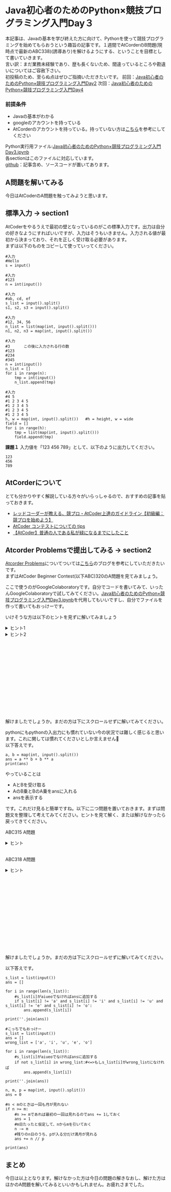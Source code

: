 # Java初心者のためのPython×競技プログラミング入門Day３
本記事は、Javaの基本を学び終えた方に向けて、Pythonを使って競技プログラミングを始めてもらおうという趣旨の記事です。１週間でAtCorderのB問題(現時点で最新のABC338)(誘導あり)を解けるようにする、ということを目標として書いていきます。  
言い訳：まだ業務未経験であり、歴も長くないため、間違っているところや勘違いについてはご容赦下さい。  
初投稿のため、至らぬ点はぜひご指摘いただきたいです。
前回：[Java初心者のためのPython×競技プログラミング入門Day2](https://qiita.com/maru3460/private/848b28a92719b86c8044)
次回：[Java初心者のためのPython×競技プログラミング入門Day4](https://qiita.com/maru3460/private/36ee56dbf4d7b42e3d56)

### 前提条件
 - Javaの基本がわかる
 - googleのアカウントを持っている
 - AtCorderのアカウントを持っている。持っていない方は[こちら](https://info.atcoder.jp/overview/contest/intro)を参考にしてください

Python実行用ファイル:[Java初心者のためのPython×競技プログラミング入門Day3.ipynb](https://colab.research.google.com/drive/1bVs4U-iZvnR5KrvYTOjfkj5b11fy-L4N?usp=sharing)  
各sectionはこのファイルに対応しています。  
[github](https://github.com/maru3460/python_article)：記事含め、ソースコードが置いてあります。  

## A問題を解いてみる
今日はAtCoderのA問題を触ってみようと思います。

## 標準入力 -> section1
AtCoderをやるうえで最初の壁となっているのがこの標準入力です。出力は自分の好きなようにすればいいですが、入力はそうもいきません。入力される値が最初から決まっており、それを正しく受け取る必要があります。  
まずは以下のものをコピーして使っていってください。  
```python:inout
#入力
#Hello
s = input()

#入力
#123
n = int(input())

#入力
#ab, cd, ef
s_list = input().split()
s1, s2, s3 = input().split()

#入力
#12, 34, 56
n_list = list(map(int, input().split()))
n1, n2, n3 = map(int, input().split())

#入力
#3      この後に入力される行の数
#123
#234
#345
n = int(input())
n_list = []
for i in range(n):
    tmp = int(input())
    n_list.append(tmp)

#入力
#4 5
#1 2 3 4 5
#1 2 3 4 5
#1 2 3 4 5
#1 2 3 4 5
h, w = map(int, input().split())   #h = height, w = wide
field = []
for i in range(h):
    tmp = list(map(int, input().split()))
    field.append(tmp)
```

**課題１**
入力値を「123 456 789」として、以下のように出力してください。
```
123
456
789
```

## AtCorderについて
とても分かりやすく解説している方々がいらっしゃるので、おすすめの記事を貼っておきます。
 - [レッドコーダーが教える、競プロ・AtCoder上達のガイドライン【初級編：競プロを始めよう】](https://qiita.com/e869120/items/f1c6f98364d1443148b3)
 - [AtCoder コンテストについての tips](https://qiita.com/drken/items/8a6f139158cde8a61dce)
 - [【AtCoder】普通の人である私が緑になるまでにしたこと](https://qiita.com/Kota-Y/items/396ab3c57830dad65cfb)

## Atcorder Problemsで提出してみる -> section2
[Atcorder Problems](https://kenkoooo.com/atcoder/#/table/)についてついては[こちら](https://chokudai.hatenablog.com/entry/2019/02/11/155904)のブログを参考にしていただきたいです。  
まずはAtCoder Beginner Contest(以下ABC)320のA問題を見てみましょう。  

ここで使うのがGoogleColaboratoryです。自分でコードを書いてみて、いったんGoogleColaboratoryで試してみてください。[Java初心者のためのPython×競技プログラミング入門Day3.ipynb](https://colab.research.google.com/drive/1d8luAEE1CpgQbvZRTvHU3xbfAdFGwAle?usp=sharing)を代用してもいいですし、自分でファイルを作って書いてもおっけーです。

いけそうな方は以下のヒントを見ずに解いてみましょう
<details><summary>ヒント1</summary><div>

まずは問題文の情報から読み取れることを整理してみましょう。
入力：A B
出力：AのB乗とBのA乗の和
制約：AとBは2以上9以下の整数で、AはB以下
</div></details>

<details><summary>ヒント2</summary><div>

pythonでは累乗は以下のように書きます。
```python
n = 2
m = 5
print(n ** m)
#32
```
</div></details>

<br><br><br><br><br><br><br><br><br><br><br><br><br><br>
解けましたでしょうか。まだの方は下にスクロールせずに解いてみてください。  

pythonにもpythonの入出力にも慣れていない今の状況では難しく感じると思います。これに関しては慣れてくださいとしか言えません🙇  
以下答えです。

```python:answer
a, b = map(int, input().split())
ans = a ** b + b ** a
print(ans)
```
やっていることは  
 - AとBを受け取る
 - AのB乗とBのA乗をansに入れる
 - ansを表示する

です。これだけ見ると簡単ですね。以下に二つ問題を置いておきます。まずは問題文を整理して考えてみてください。ヒントを見て解く、または解けなかったら戻ってきてください。  

ABC315 A問題
<details><summary>ヒント</summary><div>

pythonのstrは以下のようにindexでそれぞれの要素にアクセスできます。
```python:str
s = hello
print(s[0] + s[1])
```

また、この問題にはもう一つの落とし穴があります。[0]で、listと同じようにそれぞれの要素にアクセスできますが、実際はstrです。pop、appendなどの関数は使えません。
```python
#エラー：'str' object has no attribute 'pop'
s = 'hello'
for i in range(5):
  if s[i] == 'e':
    s.pop(1)
```

また、途中で要素を削除してしまうと、range(5)よりも要素数が少なくなってしまい、存在しない要素にアクセスすることになります。
```python
#エラー：list index out of range
s = list('hello')
print(s)

for i in range(5):
  if s[i] == 'e':
    s.pop(i)
```

これを回避するには、新しいリストに要素を入れたうえで、strに戻しましょう。  
```python
s = list('hello')
ans = []

for i in range(5):
  if s[i] != 'e':
    ans.append(s[i])

print(ans)
print(''.join(ans))
```
</div></details>

<br>  

ABC318 A問題

<details><summary>ヒント</summary><div>

まずは問題文を整理てみましょう。
N：日数
M：最初に満月を見られる日
P：次に満月を見られるまでの日数
    
まずはNがMよりも大きければ一回は見れますね。そのあとは(N - M)のなかで何回見られるでしょうか？具体的な数字を入れて試してみましょう。
たとえば、(N - M) = 10、P = 3のときは3回、28と5のときは5回見れます。あとはそれを式にして実装してみましょう。
</div></details>

<br><br><br><br><br><br><br><br><br><br><br><br><br><br>
解けましたでしょうか。まだの方は下にスクロールせずに解いてみてください。

以下答えです。
```python:ABC315 A問題
s_list = list(input())
ans = []

for i in range(len(s_list)):
    #s_list[i]がaiueoでなければansに追加する
    if s_list[i] != 'a' and s_list[i] != 'i' and s_list[i] != 'u' and s_list[i] != 'e' and s_list[i] != 'o':
        ans.append(s_list[i])

print(''.join(ans))

#こっちでもおっけー
s_list = list(input())
ans = []
wrong_list = ['a', 'i', 'u', 'e', 'o']

for i in range(len(s_list)):
    #s_list[i]がaiueoでなければansに追加する
    if not s_list[i] in wrong_list:#<=>もしs_list[i]がwrong_listになければ
        ans.append(s_list[i])

print(''.join(ans))
```
```python:ABC318 A問題
n, m, p = map(int, input().split())
ans = 0

#n < mのときは一回も月が見れない
if n >= m:
    #n >= mであれば最初の一回は見れるのでans += 1しておく
    ans = 1
    #m日たったと仮定して、nからmを引いておく
    n -= m
    #残りのn日のうち、pが入る分だけ満月が見れる
    ans += n // p

print(ans)
```

## まとめ
今日は以上となります。解けなかった方は今日の問題の解きなおし、解けた方はほかのA問題を解いてみるといいかもしれません。お疲れさまでした。